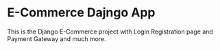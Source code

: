 # E-Commerce Dajngo App
 This is the Django E-Commerce project with Login Registration page and Payment Gateway and much more.
